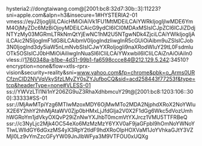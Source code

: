 hysteria2://dongtaiwang.com@[2001:bc8:32d7:30b::3]:11223?sni=apple.com&alpn=h3&insecure=1#HYSTERIA2-01
vmess://eyJ2IjogIjIiLCAicHMiOiAiVk1FU1MtMDEiLCAiYWRkIjogIjIwMDE6YmM4OjMyZDc6MzBiOjoyMDEiLCAicG9ydCI6ICI0MDAxMSIsICJpZCI6ICJiZDdjNTYzMy03MGRmLTRkNmQtYjEwNC1hM2U5NTgwNDk4ZjciLCAiYWlkIjogIjAiLCAic2N5IjogImF1dG8iLCAibmV0IjogIndzIiwgInR5cGUiOiAibm9uZSIsICJob3N0IjogInd3dy5iaW5nLmNvbSIsICJwYXRoIjogIi9naXRodWIuY29tL0FsdmluOTk5OSIsICJ0bHMiOiAiIiwgInNuaSI6ICIiLCAiYWxwbiI6ICIiLCAiZnAiOiAiIn0
vless://1760348a-b1be-4d31-99b1-fa6598ccce84@212.129.5.242:34510?encryption=none&flow=xtls-rprx-vision&security=reality&sni=www.yahoo.com&fp=chrome&pbk=o_Arms0URCfznCID2NVVqVkySfzLMyZY0sZYJufboCQ&sid=acd258443f77253f&type=tcp&headerType=none#VLESS-01
ss://YWVzLTI1Ni1nY206ZG9uZ3RhaXdhbmcuY29t@[2001:bc8:1203:106::300]:33333#SS-01
ssr://MjAwMTpiYzg6MTIwMzoxMDY6OjMwMTo2MDA2NjphdXRoX2NoYWluX2E6Y2hhY2hhMjAtaWV0Zjp0bHMxLjJfdGlja2V0X2F1dGg6Wkc5dVozUmhhWGRoYm1jdVkyOXQvP29iZnNwYXJhbT0mcmVtYXJrcz1VMU5TTFRBeQ
ssr://c3NyLjc2Mjk4OC54eXo6MzMzMzY6YXV0aF9jaGFpbl9hOmNoYWNoYTIwLWlldGY6dGxzMS4yX3RpY2tldF9hdXRoOlpHOXVaM1JoYVhkaGJtY3VZMjl0Lz9vYmZzcGFyYW09JnJlbWFya3M9VTFOU0xUQXg